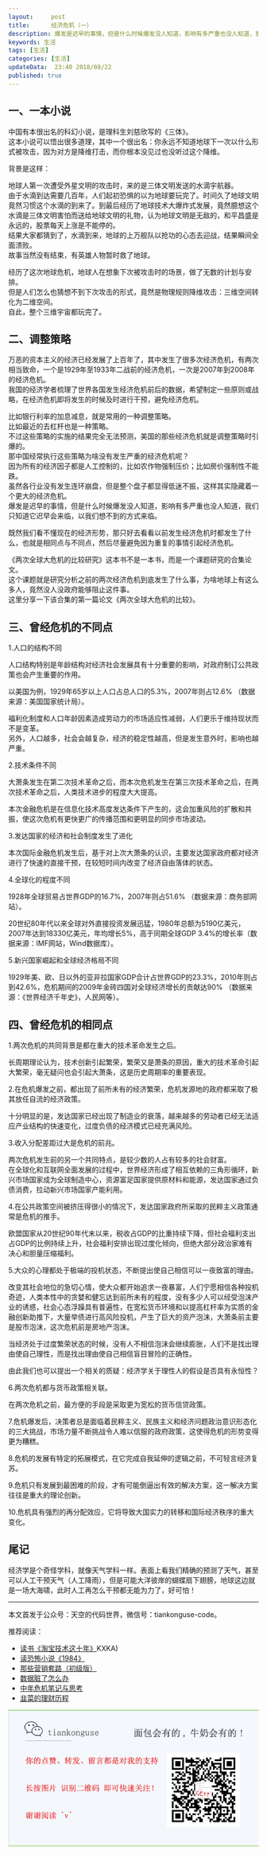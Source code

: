 ```yaml
---   
layout:     post  
title:      经济危机（一）
description: 爆发是迟早的事情，但是什么时候爆发没人知道，影响有多严重也没人知道，我们只知道它迟早会来临，以我们想不到的方式来临。      
keywords: 生活 
tags: [生活]  
categories: [生活]  
updateData:  23:40 2018/08/22   
published: true   
---  
```




## 一、一本小说


中国有本很出名的科幻小说，是理科生刘慈欣写的《三体》。    
这本小说可以悟出很多道理，其中一个很出名：你永远不知道地球下一次以什么形式被攻击，因为对方是降维打击，而你根本没见过也没听过这个降维。  


背景是这样：  


地球人第一次遭受外星文明的攻击时，来的是三体文明发送的水滴宇航器。  
由于水滴到达需要几百年，人们起初恐惧的以为地球要玩完了。时间久了地球文明竟然习惯这个水滴的到来了。到最后经历了地球技术大爆炸式发展，竟然臆想这个水滴是三体文明害怕而送给地球文明的礼物，认为地球文明是无敌的，和平昌盛是永远的，股票每天上涨是不能停的。  
结果大家都猜到了，水滴到来，地球的上万舰队以抢功的心态去迎战，结果瞬间全面溃败。  
故事当然没有结束，有英雄人物暂时救了地球。  


经历了这次地球危机，地球人在想象下次被攻击时的场景，做了无数的计划与安排。  
但是人们怎么也猜想不到下次攻击的形式，竟然是物理规则降维攻击：三维空间转化为二维空间。  
自此，整个三维宇宙都玩完了。  


## 二、调整策略  


万恶的资本主义的经济已经发展了上百年了，其中发生了很多次经济危机，有两次相当致命，一个是1929年至1933年二战前的经济危机，一次是2007年到2008年的经济危机。  
我国的经济学者梳理了世界各国发生经济危机前后的数据，希望制定一些原则或战略，在经济危机即将发生的时候及时进行干预，避免经济危机。    


比如银行利率的加息减息，就是常用的一种调整策略。   
比如最近的去杠杆也是一种策略。  
不过这些策略的实施的结果完全无法预测，美国的那些经济危机就是调整策略时引爆的。    
那中国经常执行这些策略为啥没有发生严重的经济危机呢？    
因为所有的经济因子都是人工控制的，比如农作物强制压价；比如房价强制性不能跌。  
虽然各行业没有发生连环崩盘，但是整个盘子都显得低迷不振，这样其实隐藏着一个更大的经济危机。    
爆发是迟早的事情，但是什么时候爆发没人知道，影响有多严重也没人知道，我们只知道它迟早会来临，以我们想不到的方式来临。  


既然我们看不懂现在的经济形势，那只好去看看以前发生经济危机时都发生了什么，也就是相同点与不同点，然后尽量避免因为重复的事情引起经济危机。  


《两次全球大危机的比较研究》这本书不是一本书，而是一个课题研究的合集论文。  
这个课题就是研究分析之前的两次经济危机到底发生了什么事，为啥地球上有这么多人，竟然没人没政府能够阻止这件事。  
这里分享一下该合集的第一篇论文《两次全球大危机的比较》。  


## 三、曾经危机的不同点  


1.人口的结构不同  


人口结构特别是年龄结构对经济社会发展具有十分重要的影响，对政府制订公共政策也会产生重要的作用。  


以美国为例，1929年65岁以上人口占总人口的5.3%，2007年则占12.6% （数据来源：美国国家统计局）。  


福利化制度和人口年龄因素造成劳动力的市场适应性减弱，人们更乐于维持现状而不是变革。  
另外，人口越多，社会会越复杂，经济的稳定性越高，但是发生意外时，影响也越严重。  


2.技术条件不同  


大萧条发生在第二次技术革命之后，而本次危机发生在第三次技术革命之后，在两次技术革命之后，人类技术进步的程度大大提高。  


本次金融危机是在信息化技术高度发达条件下产生的，这会加重风险的扩散和共振，使这次危机有更快更广的传播范围和更明显的同步市场波动。  


3.发达国家的经济和社会制度发生了进化  


本次国际金融危机发生后，基于对上次大萧条的认识，主要发达国家政府都对经济进行了快速的直接干预，在较短时间内改变了经济自由落体的状态。  


4.全球化的程度不同  


1928年全球贸易占世界GDP的16.7%，2007年则占51.6% （数据来源：商务部网站）。  


20世纪80年代以来全球对外直接投资发展迅猛，1980年总额为5190亿美元，2007年达到18330亿美元，年均增长5%，高于同期全球GDP 3.4%的增长率（数据来源：IMF网站，Wind数据库）。  


5.新兴国家崛起和全球经济格局不同  


1929年美、欧、日以外的亚非拉国家GDP合计占世界GDP的23.3%，2010年则占到42.6%，危机期间的2009年金砖四国对全球经济增长的贡献达90% （数据来源：《世界经济千年史》，人民网等）。  


## 四、曾经危机的相同点  


1.两次危机的共同背景是都在重大的技术革命发生之后。  


长周期理论认为，技术创新引起繁荣，繁荣又是萧条的原因，重大的技术革命引起大繁荣，毫无疑问也会引起大萧条，这是历史周期率的重要表现。  


2.在危机爆发之前，都出现了前所未有的经济繁荣，危机发源地的政府都采取了极其放任自流的经济政策。  


十分明显的是，发达国家已经出现了制造业的衰落，越来越多的劳动者已经无法适应产业结构的快速变化，过度负债的经济模式已经充满风险。  


3.收入分配差距过大是危机的前兆。  


两次危机发生前的另一个共同特点，是较少数的人占有较多的社会财富。  
在全球化和互联网全面发展的过程中，世界经济形成了相互依赖的三角形循环，新兴市场国家成为全球制造中心，资源富足国家提供原材料和能源，发达国家通过负债消费，拉动新兴市场国家产能利用。  


4.在公共政策空间被挤压得很小的情况下，发达国家政府所采取的民粹主义政策通常是危机的推手。  


欧盟国家从20世纪90年代末以来，税收占GDP的比重持续下降，但社会福利支出占GDP的比例持续上升，社会福利安排出现过度化倾向，但绝大部分政治家难有决心和胆量压缩福利。  


5.大众的心理都处于极端的投机状态，不断提出使自己相信可以一夜致富的理由。  


改变其社会地位的急切心情，使大众都开始追求一夜暴富，人们宁愿相信各种投机奇迹，人类本性中的贪婪和健忘达到前所未有的程度，没有多少人可以经受泡沫产业的诱惑，社会心态浮躁具有普遍性，在宽松货币环境和以提高杠杆率为实质的金融创新助推下，大量举债进行高风险投机，产生了巨大的资产泡沫，大萧条前主要是股市泡沫，这次危机前是房地产泡沫。  


当经济处于过度繁荣状态的时候，没有人不相信泡沫会继续膨胀，人们不是找出理由使自己理性，而是找出理由使自己相信盲目冒险的正确性。  


由此我们也可以提出一个相关的质疑：经济学关于理性人的假设是否具有永恒性？  


6.两次危机都与货币政策相关联。  


在两次危机之前，最方便的手段是采取更为宽松的货币信贷政策。  


7.危机爆发后，决策者总是面临着民粹主义、民族主义和经济问题政治意识形态化的三大挑战，市场力量不断挑战令人难以信服的政府政策，这使得危机的形势变得更为糟糕。  


8.危机的发展有特定的拓展模式，在它完成自我延伸的逻辑之前，不可轻言经济复苏。  



9.危机只有发展到最困难的阶段，才有可能倒逼出有效的解决方案，这一解决方案往往是重大的理论创新。  


10.危机具有强烈的再分配效应，它将导致大国实力的转移和国际经济秩序的重大变化。  


## 尾记


经济学是个奇怪学科，就像天气学科一样。表面上看我们精确的预测了天气，甚至可以人工干预天气（人工降雨），但是可能大洋彼岸的蝴蝶扇下翅膀，地球这边就是一场大海啸，此时人工再怎么干预都无能为力了，好可怕！  


---


本文首发于公众号：天空的代码世界，微信号：tiankonguse-code。  


推荐阅读：  


* [读书《淘宝技术这十年》](https://mp.weixin.qq.com/s/IeOQGh22U_1TPrf6sYYTkQ)KXKA)   
* [读恐怖小说《1984》](https://mp.weixin.qq.com/s/q7HL5o_R5cqJc0b9Ll7EMw)    
* [那些营销套路（初级版）](https://mp.weixin.qq.com/s/xdvqZo9ll6kaL66Cdx)   
* [数据脏了怎么办](https://mp.weixin.qq.com/s/Blw4yxmIsE51dzzbNcfFbg)    
* [中年危机笔记与思考](https://mp.weixin.qq.com/s/dFzDtZS0JN6hhpc1DF-e_g)    
* [韭菜的理财历程](https://mp.weixin.qq.com/s/hsPCy3rOADDC-CMbpnARuw)    



![](/images/tiankonguse-support.png) 




